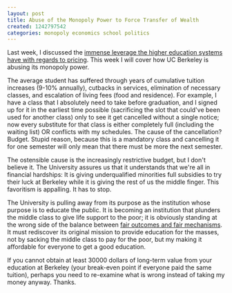 ```yaml
---
layout: post
title: Abuse of the Monopoly Power to Force Transfer of Wealth
created: 1242797542
categories: monopoly economics school politics
---
```

Last week, I discussed the <a href="http://dailycow.org/node/511">immense leverage the higher education systems have with regards to pricing</a>. This week I will cover how UC Berkeley is abusing its monopoly power.

The average student has suffered through years of cumulative tuition increases (9-10% annually), cutbacks in services, elimination of necessary classes, and escalation of living fees (food and residence). For example, I have a class that I absolutely need to take before graduation, and I signed up for it in the earliest time possible (sacrificing the slot that could've been used for another class) only to see it get cancelled without a single notice; now every substitute for that class is either completely full (including the waiting list) OR conflicts with my schedules. The cause of the cancellation? Budget. Stupid reason, because this is a mandatory class and cancelling it for one semester will only mean that there must be more the next semester.

The ostensible cause is the increasingly restrictive budget, but I don't believe it. The University assures us that it understands that we're all in financial hardships: It is giving underqualified minorities full subsidies to try their luck at Berkeley while it is giving the rest of us the middle finger. This favoritism is appalling. It has to stop.

The University is pulling away from its purpose as the institution whose purpose is to educate the public. It is becoming an institution that plunders the middle class to give life support to the poor; it is obviously standing at the wrong side of the balance between <a href='http://dailycow.org/node/521'>fair outcomes and fair mechanisms</a>. It must rediscover its original mission to provide education for the masses, not by sacking the middle class to pay for the poor, but my making it affordable for everyone to get a good education.

If you cannot obtain at least 30000 dollars of long-term value from your education at Berkeley (your break-even point if everyone paid the same tuition), perhaps you need to re-examine what is wrong instead of taking my money anyway. Thanks.
